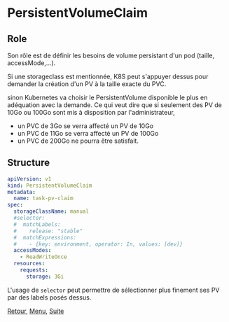 # PersistentVolumeClaim
## Role
Son rôle est de définir les besoins de volume persistant d'un pod (taille, accessMode,...).


Si une storageclass est mentionnée, K8S peut s'appuyer dessus pour demander la création d'un PV à la taille exacte du PVC.

sinon 
Kubernetes va choisir le PersistentVolume disponible le plus en adéquation avec la demande.
Ce qui veut dire que si seulement des PV de 10Go ou 100Go sont mis à disposition par l'administrateur, 
- un PVC de 3Go se verra affecté un PV de 10Go 
- un PVC de 11Go se verra affecté un PV de 100Go
- un PVC de 200Go ne pourra être satisfait.

## Structure
```yaml
apiVersion: v1
kind: PersistentVolumeClaim
metadata:
  name: task-pv-claim
spec:
  storageClassName: manual
  #selector:
  #  matchLabels:
  #    release: "stable"
  #  matchExpressions:
  #    - {key: environment, operator: In, values: [dev]}
  accessModes:
    - ReadWriteOnce
  resources:
    requests:
      storage: 3Gi
```


L'usage de `selector`  peut permettre de sélectionner plus finement ses PV par des labels posés dessus.

[Retour](https://obeyler.github.io/Formation-K8S/Chapitres/PersistentVolume.html), [Menu](https://obeyler.github.io/Formation-K8S/), [Suite](https://obeyler.github.io/Formation-K8S/Chapitres/PodPlacement.html)

